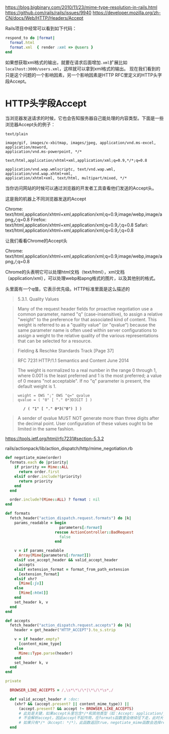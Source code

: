 [//]: # (Rails中的MIME类型解析)

https://blog.bigbinary.com/2010/11/23/mime-type-resolution-in-rails.html
https://github.com/rails/rails/issues/9940
https://developer.mozilla.org/zh-CN/docs/Web/HTTP/Headers/Accept

Rails项目中经常可以看到如下代码：
```ruby
respond_to do |format|
  format.html
  format.xml  { render :xml => @users }
end
```
如果想获取xml格式的输出，就要在请求后面增加`.xml`扩展比如`localhost:3000/users.xml`，这样就可以拿到xml格式的输出。
现在我们看到的只是这个问题的一个影响因素，另一个影响因素是HTTP RFC里定义的HTTP头字段Accept。

# HTTP头字段Accept

当浏览器发送请求的时候，它也会告知服务器自己能处理的内容类型。下面是一些浏览器Accept头的例子：

```
text/plain

image/gif, images/x-xbitmap, images/jpeg, application/vnd.ms-excel, application/msword,
application/vnd.ms-powerpoint, */*

text/html,application/xhtml+xml,application/xml;q=0.9,*/*;q=0.8

application/vnd.wap.wmlscriptc, text/vnd.wap.wml, application/vnd.wap.xhtml+xml,
application/xhtml+xml, text/html, multipart/mixed, */*
```

当你访问网站的时候可以通过浏览器的开发者工具查看他们发送的Accept头。

这是我的机器上不同浏览器发送的Accept

Chrome: text/html,application/xhtml+xml,application/xml;q=0.9,image/webp,image/apng,*/*;q=0.8
Firefox: text/html,application/xhtml+xml,application/xml;q=0.9,*/*;q=0.8
Safari: text/html,application/xhtml+xml,application/xml;q=0.9,*/*;q=0.8

让我们看看Chrome的Accept头

Chrome: text/html,application/xhtml+xml,application/xml;q=0.9,image/webp,image/apng,*/*;q=0.8

Chrome的头表明它可以处理html文档（text/html），xml文档（application/xml），可以处理webp和apng格式的图片，以及其他别的格式。

头里面有一个q值，它表示优先级。HTTP标准里面是这么描述的
>5.3.1.  Quality Values

>   Many of the request header fields for proactive negotiation use a
   common parameter, named "q" (case-insensitive), to assign a relative
   "weight" to the preference for that associated kind of content.  This
   weight is referred to as a "quality value" (or "qvalue") because the
   same parameter name is often used within server configurations to
   assign a weight to the relative quality of the various
   representations that can be selected for a resource.

>Fielding & Reschke           Standards Track                   [Page 37]
 
>RFC 7231             HTTP/1.1 Semantics and Content            June 2014


>   The weight is normalized to a real number in the range 0 through 1,
   where 0.001 is the least preferred and 1 is the most preferred; a
   value of 0 means "not acceptable".  If no "q" parameter is present,
   the default weight is 1.

>     weight = OWS ";" OWS "q=" qvalue
>     qvalue = ( "0" [ "." 0*3DIGIT ] )
            / ( "1" [ "." 0*3("0") ] )

   >A sender of qvalue MUST NOT generate more than three digits after the
   decimal point.  User configuration of these values ought to be
   limited in the same fashion.
>

https://tools.ietf.org/html/rfc7231#section-5.3.2

rails/actionpack/lib/action_dispatch/http/mime_negotiation.rb

```ruby
def negotiate_mime(order)
  formats.each do |priority|
    if priority == Mime::ALL
      return order.first
    elsif order.include?(priority)
      return priority
    end
  end

  order.include?(Mime::ALL) ? format : nil
end
```

```ruby
def formats
  fetch_header("action_dispatch.request.formats") do |k|
    params_readable = begin
                        parameters[:format]
                      rescue ActionController::BadRequest
                        false
                      end

    v = if params_readable
      Array(Mime[parameters[:format]])
    elsif use_accept_header && valid_accept_header
      accepts
    elsif extension_format = format_from_path_extension
      [extension_format]
    elsif xhr?
      [Mime[:js]]
    else
      [Mime[:html]]
    end
    set_header k, v
  end
end
```

```ruby
def accepts
  fetch_header("action_dispatch.request.accepts") do |k|
    header = get_header("HTTP_ACCEPT").to_s.strip

    v = if header.empty?
      [content_mime_type]
    else
      Mime::Type.parse(header)
    end
    set_header k, v
  end
end
```

```ruby
private

  BROWSER_LIKE_ACCEPTS = /,\s*\*\/\*|\*\/\*\s*,/

  def valid_accept_header # :doc:
    (xhr? && (accept.present? || content_mime_type)) ||
      (accept.present? && accept !~ BROWSER_LIKE_ACCEPTS)
      # 此处是关键，如果accept头里包含*/*和其他类型（如：Accept: application/json, text/plain, */*）则此函数返回false，
      # 不会解析accept，因此accept不起作用，在formats函数里会继续往下走，此时大多数情况下会返回html
      # 如果只有*/*（Accept: */*），此函数返回true，negotiate_mime函数会选择respond里的第一个返回
  end
```